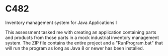 # C482
Inventory management system for Java Applications I

This assessment tasked me with creating an application containing parts and products from those parts in a mock industrial inventory management system. 
The ZIP file contains the entire project and a "RunProgram.bat" that will run the program as long as Java 8 or newer has been installed. 
